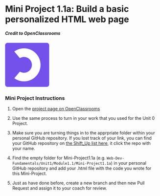 # Mini Project 1.1a: Build a basic personalized HTML web page

##### Credit to OpenClassrooms
![Become](https://github.com/OCclassprojects/logo/blob/master/fav-icon.png?raw=true)

### Mini Project Instructions

1. Open the [project page on OpenClassrooms](https://openclassrooms.com/en/courses/5265446-build-your-first-web-pages-with-html-and-css/6773861-get-some-practice-building-your-first-page-with-html-and-css)

1. Use the same process to turn in your work that you used for the Unit 0 Project.

1. Make sure you are turning things in to the apprpriate folder within your personal GitHub repository. If you lost track of your link, you can find your GitHub repository on [the Shift_Up list here](https://github.com/shift-up/), it click the repo with your name.

1. Find the empty folder for Mini-Project1.1a (e.g. `Web-Dev-Fundamentals/Unit1/Module1.1/Mini-Project1.1a`) in your personal GitHub repository and add your .html file with the code you wrote for this Mini-Project. 

1. Just as have done before, create a new branch and then new Pull Request and assign it to your coach for review.

